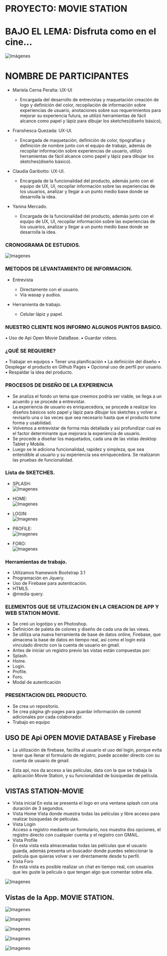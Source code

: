 # PROYECTO: MOVIE STATION
# BAJO EL LEMA: Disfruta como en el cine...

![Imágenes](assets/img/logo4.png) 

# NOMBRE DE PARTICIPANTES
	
*   Mariela Cerna Peralta: UX-UI
    - Encargada del desarrollo de entrevistas y maquetación creación de logo y definición del color, recopilación de información sobre experiencias de usuario, anotaciones sobre sus requerimientos para mejorar su experiencia futura, se utilizó herramientas de fácil alcance como papel y lápiz para dibujar los sketches(diseño básico), 

*   Franshesca Quezada: UX-UI. 
    - Encargada de maquetación, definición de color, tipografías y definición de nombre junto con el equipo de trabajo, además de recopilar información sobre experiencias de usuario, utilizó herramientas de fácil alcance como papel y lápiz para dibujar los sketches(diseño básico).

*   Claudia Garibotto: UX-UI. 
    - Encargada de la funcionalidad del producto, además junto con el equipo de UX, UI, recopilar información sobre las experiencias de los usuarios, analizar y llegar a un punto medio base donde se desarrolla la idea.

*   Yanina Mercado.
    - Encargada de la funcionalidad del producto, además junto con el equipo de UX, UI, recopilar información sobre las experiencias de los usuarios, analizar y llegar a un punto medio base donde se desarrolla la idea.

### CRONOGRAMA DE ESTUDIOS.
![Imagenes](assets/img/cronograma.png) 

    
### METODOS DE LEVANTAMIENTO DE INFORMACION.
*   Entrevista
    -   Directamente con el usuario.
    -   Vía wasap y audios.

*   Herramienta de trabajo.
    -   Celular lápiz y papel.
 
### NUESTRO CLIENTE NOS INFORMO ALGUNOS PUNTOS BASICO.
•   Uso de Api Open Movie DataBase.
•   Guardar videos.

### ¿QUÉ SE REQUIERE?
•   Trabajar en equipos
•   Tener una planificación
•   La definición del diseño
•   Desplegar el producto en Github Pages
•   Opcional uso de perfil por usuario.
•   Respaldar la idea del producto.


### PROCESOS DE DISEÑO DE LA EXPERIENCIA
-   Se analiza el fondo un tema que creemos podría ser viable, se llega a un acuerdo y se procede a entrevistar.
-   La experiencia de usuario es enriquecedora, se procede a realizar los diseños básicos solo papel y lápiz para dibujar los sketches y volver a revisarlo una o las veces que sea necesario hasta que el producto tome forma y usabilidad.
-   Volvemos a entrevistar de forma más detallada y así profundizar cual es el factor determinante que mejorara la experiencia de usuario.
-   Se procede a diseñar los maquetados, cada una de las vistas desktop Tablet y Mobile.
-   Luego se le adiciona funcionalidad, rapidez y simpleza, que sea entendible al usuario y su experiencia sea enriquecedora. Se realizaron las pruebas de funcionalidad.

### Lista de SKETCHES.

* SPLASH:  
![Imagenes](assets/readme/1.1.png) 

* HOME:  
![Imagenes](assets/readme/3.3.png) 

* LOGIN:  
![Imagenes](assets/readme/2.2.png) 

* PROFILE:  
![Imagenes](assets/readme/6.6.png)

* FORO:  
![Imagenes](assets/readme/7.7.png)

### Herramientas de trabajo.
*   Utilizamos framework Bootstrap 3.1
*   Programación en Jquery.
*   Uso de Firebase para autenticación.
*   HTML5.
*   @media query.


### ELEMENTOS QUE SE UTILIZACION EN LA CREACION DE APP Y WEB STATION MOVIE.
*   Se creó un logotipo y en Photoshop.
*   Definición de paleta de colores y diseño de cada una de las views.
*   Se utiliza una nueva herramienta de base de datos online, Firebase, que almacena la base de datos en tiempo real, así como el login está vinculado directo con la cuenta de usuario en gmail.
*   Antes de iniciar un registro previo las vistas están compuestas por:
*   Splash.
*   Home.
*   Login. 
*   Profile.
*   Foro.
*   Modal de autenticación

### PRESENTACION DEL PRODUCTO.
*   Se crea un repositorio.
*   Se crea página gh-pages para guardar información de commit adicionales por cada colaborador.
*   Trabajo en equipo

## USO DE Api OPEN MOVIE DATABASE y Firebase

* La utilización de firebase, facilita al usuario el uso del login, porque evita tener que llenar el formulario de registro, puede acceder directo con su cuenta de usuario de gmail.

* Esta api, nos da acceso a las películas, data con la que se trabaja la aplicación Movie Station, y su funcionalidad de búsquedas de película.

## VISTAS STATION-MOVIE

-   Vista inicial
    En esta se presenta el logo en una ventana splash con una duración de 3 segundos.
-   Vista Home
    Vista donde muestra todas las películas y libre acceso para realizar búsquedas de películas.
-   Vista Login    
    Acceso a registro mediante un formulario, nos muestra dos opciones, el registro directo con cualquier cuenta y el registro con GMAIL.
-   Vista Profile    
    En esta vista esta almacenadas todas las películas que el usuario guarda, además presenta un buscador donde puedes seleccionar la película que quieras volver a ver directamente desde tu perfil. 
-   Vista Foro    
    En esta vista es posible realizar un chat en tiempo real, con usuarios que les guste la película o que tengan algo que comentar sobre ella. 

![Imagenes](assets/img/pantallasReadme.png) 

## Vistas de la App. MOVIE STATION.
![Imagenes](assets/img/fondomovie.png)

![Imagenes](assets/img/home.png)

![Imagenes](assets/img/login.png)

![Imagenes](assets/img/movie.png)

![Imagenes](assets/img/foro.png)